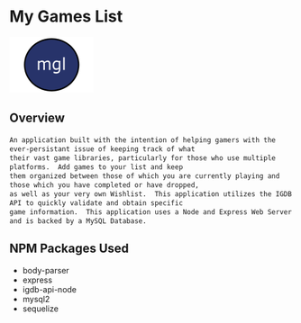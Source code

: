 # My Games List
<img src="https://raw.githubusercontent.com/Sorenious/MyGamesList/master/public/assets/images/icon.png" width="150" height="100"> 

## Overview
    An application built with the intention of helping gamers with the ever-persistant issue of keeping track of what
    their vast game libraries, particularly for those who use multiple platforms.  Add games to your list and keep
    them organized between those of which you are currently playing and those which you have completed or have dropped,
    as well as your very own Wishlist.  This application utilizes the IGDB API to quickly validate and obtain specific
    game information.  This application uses a Node and Express Web Server and is backed by a MySQL Database. 

## NPM Packages Used
* body-parser
* express
* igdb-api-node
* mysql2
* sequelize